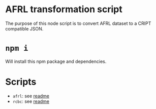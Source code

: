 # AFRL transformation script

The purpose of this node script is to convert AFRL dataset to a CRIPT compatible JSON.

# `npm i`

Will install this npm package and dependencies.

# Scripts

- `afrl`: see [readme](src/afrl/README.md)
- `rcbc`: see [readme](src/rcbc/README.md)